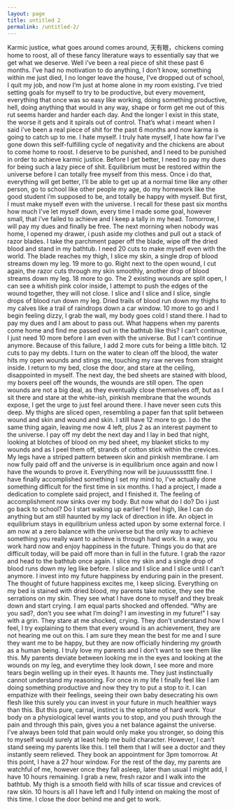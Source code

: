 ```yaml
---
layout: page
title: untitled 2
permalink: /untitled-2/
---
```


Karmic justice, what goes around comes around, 天有眼，chickens coming home to roost, all of these fancy literature ways to essentially say that we get what we deserve. Well i’ve been a real piece of shit these past 6 months. I’ve had no motivation to do anything, I don’t know, something within me just died, I no longer leave the house, I’ve dropped out of school, I quit my job, and now I’m just at home alone in my room existing. I’ve tried setting goals for myself to try to be productive, but every movement, everything that once was so easy like working, doing something productive, hell, doing anything that would in any way, shape or form get me out of this rut seems harder and harder each day. And the longer I exist in this state, the worse it gets and it spirals out of control. That’s what i meant when I said i’ve been a real piece of shit for the past 6 months and now karma is going to catch up to me. I hate myself. I truly hate myself, I hate how far I’ve gone down this self-fulfilling cycle of negativity and the chickens are about to come home to roost. I deserve to be punished, and I need to be punished in order to achieve karmic justice. Before I get better, I need to pay my dues for being such a lazy piece of shit. Equilibrium must be restored within the universe before I can totally free myself from this mess. Once i do that, everything will get better, I’ll be able to get up at a normal time like any other person, go to school like other people my age, do my homework like the good student i’m supposed to be, and totally be happy with myself. But first, I must make myself even with the universe. I recall for these past six months how much I’ve let myself down, every time I made some goal, however small, that i’ve failed to achieve and I keep a tally in my head. Tomorrow, I will pay my dues and finally be free. The next morning when nobody was home, I opened my drawer, i push aside my clothes and pull out a stack of razor blades. I take the parchment paper off the blade, wipe off the dried blood and stand in my bathtub. I need 20 cuts to make myself even with the world. The blade reaches my thigh, I slice my skin, a single drop of blood streams down my leg. 19 more to go. Right next to the open wound, I cut again, the razor cuts through my skin smoothly, another drop of blood streams down my leg. 18 more to go. The 2 existing wounds are split open, I can see a whitish pink color inside, I attempt to push the edges of the wound together, they will not close. I slice and I slice and I slice, single drops of blood run down my leg. Dried trails of blood run down my thighs to my calves like a trail of raindrops down a car window. 10 more to go and I begin feeling dizzy, I grab the wall, my body goes cold I stand there. I had to pay my dues and I am about to pass out. What happens when my parents come home and find me passed out in the bathtub like this? I can’t continue, I just need 10 more before I am even with the universe. But I can’t continue anymore. Because of this failure, I add 2 more cuts for being a little bitch. 12 cuts to pay my debts. I turn on the water to clean off the blood, the water hits my open wounds and stings me, touching my raw nerves from straight inside. I return to my bed, close the door, and stare at the ceiling, disappointed in myself. The next day, the bed sheets are stained with blood, my boxers peel off the wounds, the wounds are still open. The open wounds are not a big deal, as they eventually close themselves off, but as I  sit there and stare at the white-ish, pinkish membrane that the wounds expose, I get the urge to just feel around there. I have never seen cuts this deep. My thighs are sliced open, resembling a paper fan that split between wound and skin and wound and skin. I still have 12 more to go. I do the same thing again, leaving me now 4 left, plus 2 as an interest payment to the universe. I pay off my debt the next day and I lay in bed that night, looking at blotches of blood on my bed sheet, my blanket sticks to my wounds and as I peel them off, strands of cotton stick within the crevices. My legs have a striped pattern between skin and pinkish membrane. I am now fully paid off and the universe is in equilibrium once again and now I have the wounds to prove it.  Everything now will be juuuusssstttt fine. I have finally accomplished something I set my mind to, I’ve actually done something difficult for the first time in six months. I had a project, I made a dedication to complete said project, and I finished it. The feeling of accomplishment now sinks over my body. But now what do I do? Do i just go back to school? Do I start waking up earlier? I feel high, like I can do anything but am still haunted by my lack of direction in life. An object in equilibrium stays in equilibrium unless acted upon by some external force. I am now at a zero balance with the universe but the only way to achieve something you really want to achieve is through hard work. In a way, you work hard now and enjoy happiness in the future. Things you do that are difficult today, will be paid off more than in full in the future. I grab the razor and head to the bathtub once again. I slice my skin and a single drop of blood runs down my leg like before. I slice and I slice and I slice until I can’t anymore. I invest into my future happiness by enduring pain in the present. The thought of future happiness excites me, I keep slicing. Everything on my bed is stained with dried blood, my parents take notice, they see the serrations on my skin. They see what I have done to myself and they break down and start crying. I am equal parts shocked and offended. “Why are you sad?, don’t you see what I’m doing? I am investing in my future!” I say with a grin. They stare at me shocked, crying. They don’t understand how I feel, I try explaining to them that every wound is an achievement, they are not hearing me out on this. I am sure they mean the best for me and I sure they want me to be happy, but they are now officially hindering my growth as a human being. I truly love my parents and I don’t want to see them like this. My parents deviate between looking me in the eyes and looking at the wounds on my leg, and everytime they look down, I see more and more tears begin welling up in their eyes. It haunts me. They just instinctually cannot understand my reasoning. For once in my life I finally feel like I am doing something productive and now they try to put a stop to it. I can empathize with their feelings, seeing their own baby desecrating his own flesh like this surely you can invest in your future in much healthier ways than this. But this pure, carnal, instinct is the epitome of hard work. Your body on a physiological level wants you to stop, and you push through the pain and through this pain, gives you a net balance against the universe. I’ve always been told that pain would only make you stronger, so doing this to myself would surely at least help me build character. However, I can’t stand seeing my parents like this. I tell them that I will see a doctor and they instantly seem relieved. They book an appointment for 3pm tomorrow. At this point, I have a 27 hour window. For the rest of the day, my parents are watchful of me, however once they fall asleep, later than usual I might add, I have 10 hours remaining. I grab a new, fresh razor and I walk into the bathtub. My thigh is a smooth field with hills of scar tissue and crevices of raw skin. 10 hours is all I have left and I fully intend on making the most of this time. I close the door behind me and get to work.
